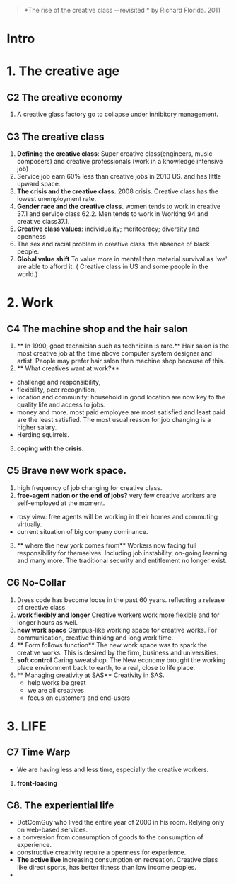 > *The rise of the creative class --revisited *  by Richard Florida. 2011

# Intro

# 1. The creative age
## C2 The creative economy
1.  A creative glass factory go to collapse under inhibitory management.
## C3 The creative class
1. **Defining the creative class**: Super creative class(engineers, music composers) and creative professionals (work in a knowledge intensive job)
2. Service job earn 60% less than creative jobs in 2010 US. and has little upward space.
3. **The crisis and the creative class.** 2008  crisis. Creative class has the lowest unemployment rate.
4. **Gender race and the creative class.** women tends to work in creative 37.1 and service class 62.2. Men tends to work in Working 94 and creative class37.1.
5. **Creative class values**: individuality; meritocracy; diversity and openness
6. The sex and racial problem in creative class. the absence of black people.
7. **Global value shift** To value more in mental than material survival as 'we' are able to afford it. ( Creative class in US and some people in the world.)

# 2. Work
## C4 The machine shop and the hair salon
1.  ** In 1990, good technician such as technician is rare.** Hair salon is the most creative job at the time above computer system designer and artist. People may prefer hair salon than machine shop because of this. 
2. ** What creatives want at work?** 
- challenge and responsibility, 
- flexibility, peer recognition, 
- location and community: household in good location are now key to the quality life and access to jobs.
- money and more. most paid employee are most satisfied and least paid are the least satisfied. The most usual reason for job changing is a higher salary.
- Herding squirrels.
3. **coping with the crisis.**
## C5 Brave new work space.
1. high frequency of job changing for creative class.
2. **free-agent nation or the end of jobs?** very few creative workers are self-employed at the moment. 
 - rosy view: free agents will be working in their homes and commuting virtually.
 - current situation of big company dominance.
3. ** where the new york comes from**  Workers now facing full responsibility for themselves. Including job instability, on-going learning and many more. The traditional security and entitlement no longer exist. 
## C6 No-Collar
1. Dress code has become loose in the past 60  years. reflecting a release of creative class.
2. **work flexibly and longer** Creative workers work more flexible and for longer hours as well.
3. **new work space** Campus-like working space for creative works. For communication, creative thinking and long work time.
4. ** Form follows function**  The new work space was to spark the creative works. This is desired by the firm, business and universities.
5. **soft control** Caring sweatshop. The New economy brought the working place environment back to earth, to a real, close to life place.
6. ** Managing creativity at SAS** Creativity in SAS.
	- help works be great
	- we are all creatives 
	- focus on customers and end-users

# 3. LIFE
## C7 Time Warp
- We are having less and less time, especially the creative workers.
1. **front-loading**
## C8. The experiential life
- DotComGuy who lived the entire year of 2000 in his room. Relying only on web-based services.
- a conversion from consumption of goods to the consumption of experience.
- constructive creativity require a openness for experience.
- **The active live** Increasing consumption on recreation. Creative class like direct sports, has better fitness than low income peoples.
- 
<!--stackedit_data:
eyJoaXN0b3J5IjpbMTU5ODgxMDk0OCwxMzc3NTEzNDc5LDk4OD
cxNzgzMCwtOTM1NDg0ODI3LDE2NjA3NDMyNjQsNTIyNjg5MTM1
LDE4MDA0OTE3MTEsLTIwMDEyMjQwODYsLTE4NjAxNDE0NzIsOT
I5ODU3NjExLDQ4NTU4MzksODc2NTYwNzEsLTE0Mzg1MjEwODgs
MTI1ODczNTIwMSwtMzg0MzUzOTU1LDE4MTQ3MTQ3NTYsMTUxMT
AwMzg5NCwtMTY2Mzc3NzcwMCwtMTY2Mzc3NzcwMCw1ODU0MDIx
NjRdfQ==
-->